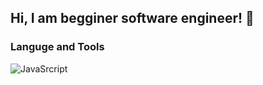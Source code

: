 ## Hi, I am begginer software engineer! 👋

### Languge and Tools
![JavaSrcript](https://img.shields.io/badge/-JavaScript-090909?style=for-the-badge&logo=JavaScript&logoColor=E9D54D)
<!--
- 🔭 I’m currently studying in YSTU!
- 🌱 I’m currently learning JavaScript!
- 📫 How to reach me:
- E-mail: danilka-aristov@mail.ru
- Twitter: https://twitter.com/Daniel_Aristov2
- Instagram: https://www.instagram.com/daniil_aristov/

- 🔭 I’m currently working on ...
- 🌱 I’m currently learning ...
- 👯 I’m looking to collaborate on ...
- 🤔 I’m looking for help with ...
- 💬 Ask me about ...
- 📫 How to reach me: ...
- 😄 Pronouns: ...
- ⚡ Fun fact: ...
-->
